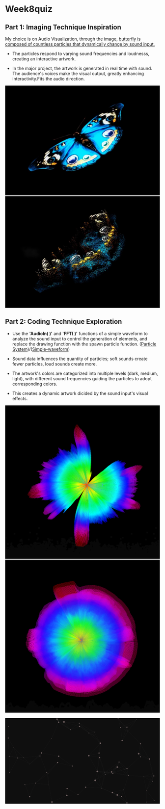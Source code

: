 # **Week8quiz**

## **Part 1: Imaging Technique Inspiration**
My choice is on Audio Visualization, through the image, [butterfly is composed of countless particles that dynamically change by sound input.](https://www.bilibili.com/video/BV1as4y1N7f7/?spm_id_from=333.788.recommend_more_video.3&vd_source=68ebe7b4dac4b16b61a7855377486938)

- The particles respond to varying sound frequencies and loudnesss, creating an interactive artwork. 

- In the major project, the artwork is generated in real time with sound. The audience's voices make the visual output, greatly enhancing interactivity.Fits the audio direction.

![Butterfly1](Images/coding3.png)
![Butterfly2](Images/coding4.png)

## **Part 2: Coding Technique Exploration**
- Use the **'AudioIn( )'** and **'FFT( )'** functions of a simple waveform to analyze the sound input to control the generation of elements, and replace the drawing function with the spawn particle function. ([Particle System](https://editor.p5js.org/p5/sketches/Simulate:_Particle))/([Simple-waveform](https://editor.p5js.org/js6450/sketches/G_I1ETvJp))

- Sound data influences the quantity of particles; soft sounds create fewer particles, loud sounds create more. 

- The artwork's colors are categorized into multiple levels (dark, medium, light), with different sound frequencies guiding the particles to adopt corresponding colors. 

- This creates a dynamic artwork dicided by the sound input's visual effects. 


![Particle System1](Images/coding1.png)
![Particle System2](Images/coding2.png)

![Simple-waveform](Images/coding5.png)